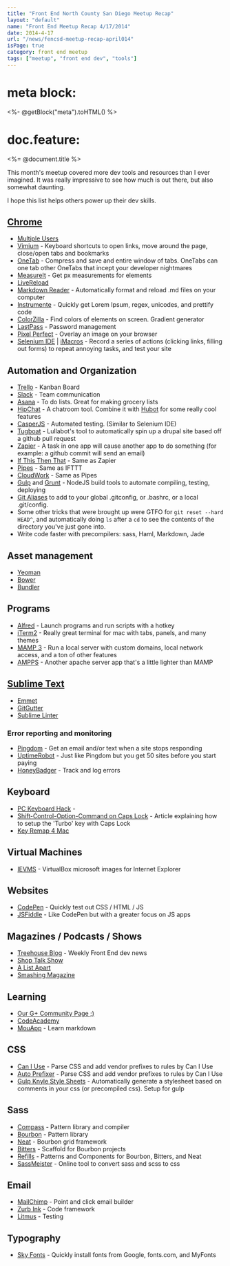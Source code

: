 ```yaml
---
title: "Front End North County San Diego Meetup Recap"
layout: "default"
name: "Front End Meetup Recap 4/17/2014"
date: 2014-4-17
url: "/news/fencsd-meetup-recap-april014"
isPage: true
category: front end meetup
tags: ["meetup", "front end dev", "tools"]
---
```


# meta block: 

<%- @getBlock("meta").toHTML() %>

# doc.feature:

<%= @document.title %>  


This month's meetup covered more dev tools and resources than I ever imagined. It was really impressive to see how much is out there, but also somewhat daunting. 

I hope this list helps others power up their dev skills. 


## <a href="https://www.google.com/intl/en/chrome/browser/" target="_blank">Chrome</a>
- <a href="https://support.google.com/chrome/answer/2364824?hl=en" target="_blank">Multiple Users</a>
- <a href="https://chrome.google.com/webstore/detail/vimium/dbepggeogbaibhgnhhndojpepiihcmeb" target="_blank">Vimium</a> - Keyboard shortcuts to open links, move around the page, close/open tabs and bookmarks
- <a href="https://chrome.google.com/webstore/detail/onetab/chphlpgkkbolifaimnlloiipkdnihall" target="_blank">OneTab</a> - Compress and save and entire window of tabs. OneTabs can one tab other OneTabs that incept your developer nightmares
- <a href="https://chrome.google.com/webstore/detail/measureit/pokhcahijjfkdccinalifdifljglhclm" target="_blank">MeasureIt</a> - Get px measurements for elements
- <a href="https://chrome.google.com/webstore/detail/livereload/jnihajbhpnppcggbcgedagnkighmdlei" target="_blank">LiveReload</a>
- <a href="https://chrome.google.com/webstore/detail/markdown-reader/gpoigdifkoadgajcincpilkjmejcaanc" target="_blank">Markdown Reader</a> - Automatically format and reload .md files on your computer
- <a href="https://chrome.google.com/webstore/detail/instrumente/ahchimdkljhhfjkklkafookapgikdhkk" target="_blank">Instrumente</a> - Quickly get Lorem Ipsum, regex, unicodes, and prettify code
- <a href="https://chrome.google.com/webstore/detail/colorzilla/bhlhnicpbhignbdhedgjhgdocnmhomnp" target="_blank">ColorZilla</a> - Find colors of elements on screen. Gradient generator
- <a href="https://chrome.google.com/webstore/detail/lastpass-free-password-ma/hdokiejnpimakedhajhdlcegeplioahd" target="_blank">LastPass</a> - Password management
- <a href="https://chrome.google.com/webstore/detail/perfectpixel-by-welldonec/dkaagdgjmgdmbnecmcefdhjekcoceebi?hl=en" target="_blank">Pixel Perfect</a> - Overlay an image on your browser
- <a href="http://docs.seleniumhq.org/projects/ide/" target="_blank">Selenium IDE</a> | <a href="https://chrome.google.com/webstore/search/imacros" target="_blank">iMacros</a> - Record a series of actions (clicking links, filling out forms) to repeat annoying tasks, and test your site

## Automation and Organization
- <a href="http://trello.com/" target="_blank">Trello</a> - Kanban Board
- <a href="https://slack.com/is/team-communication" target="_blank">Slack</a> - Team communication
- <a href="http://app.asana.com/" target="_blank">Asana</a> - To do lists. Great for making grocery lists
- <a href="http://hipchat.com" target="_blank">HipChat</a> - A chatroom tool. Combine it with <a href="https://hubot.github.com/" target="_blank">Hubot</a> for some really cool features
- <a href="http://casperjs.org/" target="_blank">CasperJS</a> - Automated testing. (Similar to Selenium IDE)
- <a href="http://www.lullabot.com/blog/podcasts/drupalizeme-podcast/25-workflow-uh-what-it-good" target="_blank">Tugboat</a> - Lullabot's tool to automatically spin up a drupal site based off a github pull request
- <a href="http://zapier.com/" target="_blank">Zapier</a> - A task in one app will cause another app to do something (for example: a github commit will send an email)
- <a href="https://ifttt.com/" target="_blank">If This Then That</a> - Same as Zapier
- <a href="http://pipes.yahoo.com/pipes/" target="_blank">Pipes</a> - Same as IFTTT
- <a href="https://cloudwork.com" target="_blank">CloudWork</a> - Same as Pipes
- <a href="http://gulpjs.com/" target="_blank">Gulp</a> and <a href="http://gruntjs.com/" target="_blank">Grunt</a> - NodeJS build tools to automate compiling, testing, deploying
- <a href="http://www.mediawiki.org/wiki/Git/aliases" target="_blank">Git Aliases</a> to add to your global .gitconfig, or .bashrc, or a local .git/config.
- Some other tricks that were brought up were GTFO for `git reset --hard HEAD^`, and automatically doing `ls` after a `cd` to see the contents of the directory you've just gone into.
- Write code faster with precompilers: sass, Haml, Markdown, Jade

## Asset management
- <a href="http://yeoman.io/" target="_blank">Yeoman</a>
- <a href="http://bower.io/" target="_blank">Bower</a>
- <a href="http://bundler.io/" target="_blank">Bundler</a>

## Programs
- <a href="http://www.alfredapp.com/" target="_blank">Alfred</a> - Launch programs and run scripts with a hotkey
- <a href="http://www.iterm2.com/" target="_blank">iTerm2</a> - Really great terminal for mac with tabs, panels, and many themes
- <a href="http://www.mamp.info/en/mamp-pro/" target="_blank">MAMP 3</a> - Run a local server with custom domains, local network access, and a ton of other features
- <a href="http://ampps.com/" target="_blank">AMPPS</a> - Another apache server app that's a little lighter than MAMP

## <a href="http://www.sublimetext.com/" target="_blank">Sublime Text</a>
- <a href="http://emmet.io/" target="_blank">Emmet</a>
- <a href="https://github.com/jisaacks/GitGutter" target="_blank">GitGutter</a>
- <a href="https://github.com/SublimeLinter/SublimeLinter-for-ST2" target="_blank">Sublime Linter</a>


### Error reporting and monitoring
- <a href="https://www.pingdom.com/" target="_blank">Pingdom</a> - Get an email and/or text when a site stops responding
- <a href="http://uptimerobot.com/" target="_blank">UptimeRobot</a> - Just like Pingdom but you get 50 sites before you start paying
- <a href="https://www.honeybadger.io/" target="_blank">HoneyBadger</a> - Track and log errors

## Keyboard
- <a href="https://github.com/tekezo/PCKeyboardHack" target="_blank">PC Keyboard Hack</a> - 
- <a href="http://www.leancrew.com/all-this/2012/11/shift-control-option-command-on-caps-lock/" target="_blank">Shift-Control-Option-Command on Caps Lock</a> - Article explaining how to setup the 'Turbo' key with Caps Lock
- <a href="https://pqrs.org/macosx/keyremap4macbook/" target="_blank">Key Remap 4 Mac</a>

## Virtual Machines
- <a href="https://github.com/xdissent/ievms" target="_blank">IEVMS</a> - VirtualBox microsoft images for Internet Explorer

## Websites
- <a href="http://codepen.io" target="_blank">CodePen</a> - Quickly test out CSS / HTML / JS
- <a href="http://jsfiddle.net/" target="_blank">JSFiddle</a> - Like CodePen but with a greater focus on JS apps

## Magazines / Podcasts / Shows
- <a href="https://www.youtube.com/user/gotreehouse/videos" target="_blank">Treehouse Blog</a> - Weekly Front End dev news
- <a href="http://shoptalkshow.com/" target="_blank">Shop Talk Show</a>
- <a href="http://alistapart.com/" target="_blank">A List Apart</a>
- <a href="http://www.smashingmagazine.com/" target="_blank">Smashing Magazine</a>

## Learning
- <a href="https://plus.google.com/communities/113557318254825410566" target="_blank">Our G+ Community Page ;)</a>
- <a href="http://www.codecademy.com/" target="_blank">CodeAcademy</a>
- <a href="http://mouapp.com" target="_blank">MouApp</a> - Learn markdown

## CSS
- <a href="http://caniuse.com/" target="_blank">Can I Use</a> - Parse CSS and add vendor prefixes to rules by Can I Use
- <a href="https://github.com/ai/autoprefixer" target="_blank">Auto Prefixer</a> - Parse CSS and add vendor prefixes to rules by Can I Use
- <a href="http://azanebrain.github.io/gulp-kss/" target="_blank">Gulp Knyle Style Sheets</a> - Automatically generate a stylesheet based on comments in your css (or precompiled css). Setup for gulp

## Sass
- <a href="" target="_blank">Compass</a> - Pattern library and compiler
- <a href="http://bourbon.io/" target="_blank">Bourbon</a> - Pattern library
- <a href="http://neat.bourbon.io/" target="_blank">Neat</a> - Bourbon grid framework
- <a href="http://bitters.bourbon.io/" target="_blank">Bitters</a> - Scaffold for Bourbon projects
- <a href="http://refills.bourbon.io/" target="_blank">Refills</a> - Patterns and Components for Bourbon, Bitters, and Neat
- <a href="http://sassmeister.com/" target="_blank">SassMeister</a> - Online tool to convert sass and scss to css

## Email
- <a href="http://mailchimp.com/" target="_blank">MailChimp</a> - Point and click email builder
- <a href="http://zurb.com/ink/" target="_blank">Zurb Ink</a> - Code framework
- <a href="http://litmus.com/" target="_blank">Litmus</a> - Testing

## Typography
- <a href="https://skyfonts.com/" target="_blank">Sky Fonts</a> - Quickly install fonts from Google, fonts.com, and MyFonts


